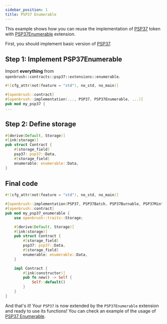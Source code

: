 ```yaml
---
sidebar_position: 1
title: PSP37 Enumerable
---
```


This example shows how you can reuse the implementation of [PSP37](https://github.com/Brushfam/openbrush-contracts/tree/main/contracts/token/psp37) token with [PSP37Enumerable](https://github.com/Brushfam/openbrush-contracts/tree/main/contracts/token/psp37/extensions/enumerable.rs) extension.

First, you should implement basic version of [PSP37](../psp37.md).

## Step 1: Implement PSP37Enumerable

Import **everything** from `openbrush::contracts::psp37::extensions::enumerable`.

```rust
#![cfg_attr(not(feature = "std"), no_std, no_main)]

#[openbrush::contract]
#[openbrush::implementation(..., PSP37, PSP37Enumerable, ...)]
pub mod my_psp37 {
...
```

## Step 2: Define storage

```rust
#[derive(Default, Storage)]
#[ink(storage)]
pub struct Contract {
    #[storage_field]
    psp37: psp37::Data,
    #[storage_field]
    enumerable: enumerable::Data,
}
```

## Final code

```rust
#![cfg_attr(not(feature = "std"), no_std, no_main)]

#[openbrush::implementation(PSP37, PSP37Batch, PSP37Burnable, PSP37Mintable, PSP37Enumerable)]
#[openbrush::contract]
pub mod my_psp37_enumerable {
    use openbrush::traits::Storage;

    #[derive(Default, Storage)]
    #[ink(storage)]
    pub struct Contract {
        #[storage_field]
        psp37: psp37::Data,
        #[storage_field]
        enumerable: enumerable::Data,
    }

    impl Contract {
        #[ink(constructor)]
        pub fn new() -> Self {
            Self::default()
        }
    }
}
```

And that's it! Your `PSP37` is now extended by the `PSP37Enumerable` extension and ready to use its functions!
You can check an example of the usage of [PSP37 Enumerable](https://github.com/Brushfam/openbrush-contracts/tree/main/examples/psp37_extensions/enumerable).
